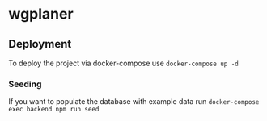 # wgplaner

## Deployment

To deploy the project via docker-compose use `docker-compose up -d`

### Seeding

If you want to populate the database with example data run `docker-compose exec backend npm run seed`
